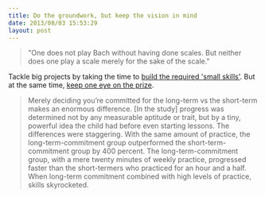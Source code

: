 ```yaml
---
title: Do the groundwork, but keep the vision in mind
date: 2013/08/03 15:53:29
layout: post
---
```


> "One does not play Bach without having done scales. But neither does one play a scale merely for the sake of the scale."

Tackle big projects by taking the time to [build the required 'small skills'](http://lesswrong.com/lw/58m/build_small_skills_in_the_right_order/). But at the same time, [keep one eye on the prize](http://www.bakadesuyo.com/2013/01/checklist-best/).

> Merely deciding you’re committed for the long-term vs the short-term makes an enormous difference. [In the study] progress was determined not by any measurable aptitude or trait, but by a tiny, powerful idea the child had before even starting lessons. The differences were staggering. With the same amount of practice, the long-term-commitment group outperformed the short-term-commitment group by 400 percent. The long-term-commitment group, with a mere twenty minutes of weekly practice, progressed faster than the short-termers who practiced for an hour and a half. When long-term commitment combined with high levels of practice, skills skyrocketed.

